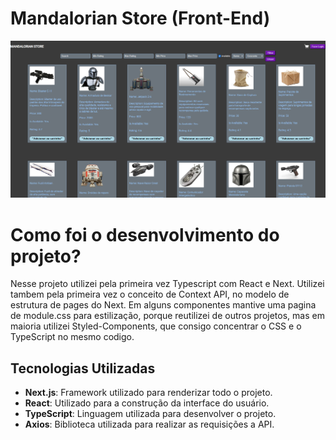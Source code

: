 # Mandalorian Store (Front-End)

![Print da pagina](./public/Screenshot.png)

# Como foi o desenvolvimento do projeto?

Nesse projeto utilizei pela primeira vez Typescript com React e Next. Utilizei tambem pela primeira vez o conceito de Context API, no modelo de estrutura de pages do Next.
Em alguns componentes mantive uma pagina de module.css para estilização, porque reutilizei de outros projetos, mas em maioria utilizei Styled-Components, que consigo concentrar
o CSS e o TypeScript no mesmo codigo.

## Tecnologias Utilizadas
- **Next.js**: Framework utilizado para renderizar todo o projeto.
- **React**: Utilizado para a construção da interface do usuário.
- **TypeScript**: Linguagem utilizada para desenvolver o projeto.
- **Axios**: Biblioteca utilizada para realizar as requisições a API.
